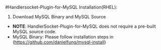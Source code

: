 #Handlersocket-Plugin-for-MySQL Installation(RHEL):

1. Download MySQL Binary and MySQL Source
 - **NOTE**: HandlerSocket-Plugin-for-MySQL does not require a pre-built MySQL source code.
 - MySQL Binary: Please follow installation steps in <link>(https://github.com/danielfung/mysql-install)
